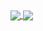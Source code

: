 <a href="#">
  <img align="center" src="https://github-readme-stats.vercel.app/api?username=Alpha-404&count_private=true&show_icons=true&theme=chartreuse-dark" />
</a>
<a href="#">
  <img align="center" src="https://github-readme-stats.vercel.app/api/top-langs/?username=Alpha-404&theme=chartreuse-dark&layout=compact" />
</a>
